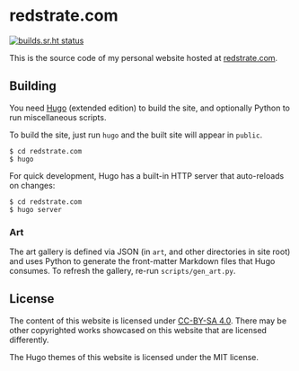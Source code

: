 # redstrate.com

[![builds.sr.ht status](https://builds.sr.ht/~redstrate/redstrate.com.svg)](https://builds.sr.ht/~redstrate/redstrate.com?)

This is the source code of my personal website hosted at [redstrate.com](https://redstrate.com/).

## Building

You need [Hugo](https://gohugo.io/installation/) (extended edition) to build the site, and optionally Python to run miscellaneous scripts.

To build the site, just run `hugo` and the built site will appear in `public`.

```
$ cd redstrate.com
$ hugo
```

For quick development, Hugo has a built-in HTTP server that auto-reloads on changes:

```
$ cd redstrate.com
$ hugo server
```

### Art

The art gallery is defined via JSON (in `art`, and other directories in site root) and uses Python to generate the front-matter Markdown files that Hugo consumes. To refresh the gallery, re-run `scripts/gen_art.py`.

## License

The content of this website is licensed under [CC-BY-SA 4.0](https://creativecommons.org/licenses/by-sa/4.0/). There may be other copyrighted works showcased on this website that are licensed differently.

The Hugo themes of this website is licensed under the MIT license.
